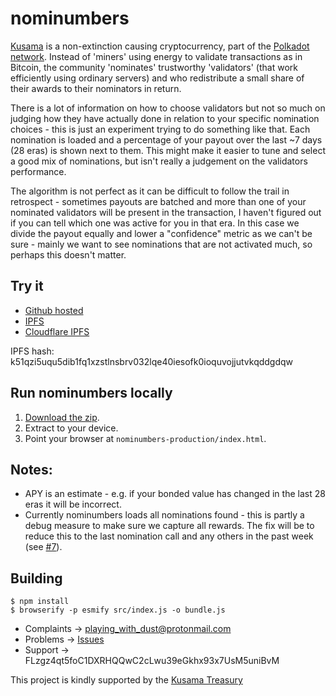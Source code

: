 # nominumbers

[Kusama](https://kusama.network) is a non-extinction causing cryptocurrency, part of the
[Polkadot network](https://polkadot.network/). Instead of 'miners' using energy to validate
transactions as in Bitcoin, the community 'nominates' trustworthy
'validators' (that work efficiently using ordinary servers) and
who redistribute a small share of their awards to their nominators in
return.

There is a lot of information on how to choose validators but not so
much on judging how they have actually done in relation to your
specific nomination choices - this is just an experiment trying to do
something like that. Each nomination is loaded and a percentage of
your payout over the last ~7 days (28 eras) is shown next to
them. This might make it easier to tune and select a good mix of
nominations, but isn't really a judgement on the validators
performance.

The algorithm is not perfect as it can be difficult to follow the
trail in retrospect - sometimes payouts are batched and more than one
of your nominated validators will be present in the transaction, I
haven't figured out if you can tell which one was active for you in
that era. In this case we divide the payout equally and lower a
"confidence" metric as we can't be sure - mainly we want to see
nominations that are not activated much, so perhaps this doesn't
matter.

## Try it

* [Github hosted](https://playing-with-dust.github.io/nominumbers/)
* [IPFS](https://gateway.ipfs.io/ipns/k51qzi5uqu5dib1fq1xzstlnsbrv032lqe40iesofk0ioquvojjutvkqddgdqw)
* [Cloudflare IPFS](https://cloudflare-ipfs.com/ipns/k51qzi5uqu5dib1fq1xzstlnsbrv032lqe40iesofk0ioquvojjutvkqddgdqw)

IPFS hash: k51qzi5uqu5dib1fq1xzstlnsbrv032lqe40iesofk0ioquvojjutvkqddgdqw

## Run nominumbers locally

1. [Download the zip](https://github.com/playing-with-dust/nominumbers/archive/refs/heads/production.zip).
2. Extract to your device.
3. Point your browser at `nominumbers-production/index.html`.

## Notes:

* APY is an estimate - e.g. if your bonded value has changed in the
  last 28 eras it will be incorrect.
* Currently nominumbers loads all nominations found - this is partly a
  debug	measure to make sure we capture all rewards. The fix will be to
  reduce this to the last nomination call and any others in the past
  week (see [#7](https://github.com/playing-with-dust/nominumbers/issues/7)). 
 
## Building

    $ npm install
    $ browserify -p esmify src/index.js -o bundle.js

* Complaints -> playing_with_dust@protonmail.com
* Problems -> [Issues](https://github.com/playing-with-dust/nominumbers/issues)
* Support -> FLzgz4qt5foC1DXRHQQwC2cLwu39eGkhx93x7UsM5uniBvM

This project is kindly supported by the [Kusama Treasury](https://kusama.subscan.io/treasury_tip/0xf22af71734034b6fea46fcde7df56ead363beed687eb55e26a84691171d755aa)
